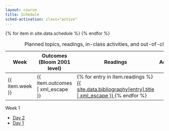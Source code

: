 ```yaml
---
layout: course
title: Schedule
sched-activation: class="active"
---
```


<table class="commentary table">
<caption>Planned topics, readings, in-class activities, and out-of-class assignments</caption>
<thead><tr>
<th scope="col">Week</th><th scope="col">Outcomes (Bloom 2001 level)</th><th scope="col">Readings</th><th scope="col">Activities</th><th scope="col">Assignments</th>
</tr></thead>
<tbody>
{% for item in site.data.schedule %}
	<tr>
		<td>{{ item.week }}</td>
		<td>{{ item.outcomes | xml_escape }}</td>
		<td>
			{% for entry in item.readings %}
				<a href="{{ site.data.bibliography[entry].url | escape }}">
					{{ site.data.bibliography[entry].title | xml_escape }}
				</a>
			{% endfor %}
		</td>
		<td></td>
		<td></td>
	</tr>
{% endfor %}
</tbody>
</table>

Week 1

* [Day 2](Week1-Day2.html "Week 1, Day 2")
* [Day 1](Week1-Day1.html "Week 1, Day 1")
